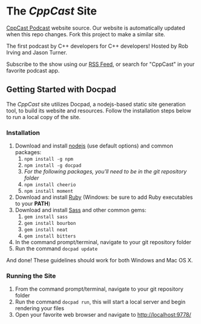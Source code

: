 # The _CppCast_ Site

[CppCast Podcast](http://cppcast.com) website source. Our website is automatically updated when this repo changes. Fork this project to make a similar site.

The first podcast by C++ developers for C++ developers! Hosted by Rob Irving and Jason Turner.

Subscribe to the show using our [RSS Feed](http://cppcast.libsyn.com/rss), or search for "CppCast" in your favorite podcast app.

## Getting Started with Docpad
The _CppCast_ site utilizes Docpad, a nodejs-based static site generation tool, to build its website and resources. Follow the installation steps below to run a local copy of the site.

### Installation

1. Download and install [nodejs](http://nodejs.org/) (use default options) and common packages:
	1. `npm install -g npm`
	2. `npm install -g docpad`
	3. _For the following packages, you'll need to be in the git repository folder_
	3. `npm install cheerio`
	4. `npm install moment`
2. Download and install [Ruby](http://www.rubyinstaller.org/) (Windows: be sure to add Ruby executables to your **PATH**)
3. Download and install [Sass](http://sass-lang.com/install) and other common gems:
	1. `gem install sass`
	2. `gem install bourbon`
	3. `gem install neat`
	4. `gem install bitters`
4. In the command prompt/terminal, navigate to your git repository folder
5. Run the command `docpad update`

And done! These guidelines should work for both Windows and Mac OS X.

### Running the Site

1. From the command prompt/terminal, navigate to your git repository folder
2. Run the command `docpad run`, this will start a local server and begin rendering your files
3. Open your favorite web browser and navigate to [http://localhost:9778/](http://localhost:9778/)
